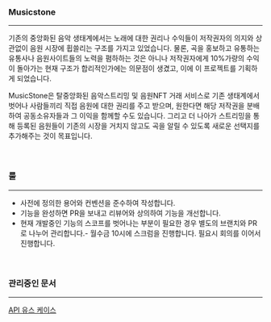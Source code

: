 ### Musicstone

---

기존의 중앙화된 음악 생태계에서는 노래에 대한 권리나 수익들이 저작권자의 의지와 상관없이 음원 시장에 휩쓸리는 구조를 가지고 있었습니다. 물론, 곡을 홍보하고 유통하는 유통사나 음원사이트들의 노력을 폄하하는 것은 아니나 저작권자에게 10%가량의 수익이 돌아가는 현재 구조가 합리적인가에는 의문점이 생겼고, 이에 이 프로젝트를 기획하게 되었습니다.

MusicStone은 탈중앙화된 음악스트리밍 및 음원NFT 거래 서비스로 기존 생태계에서 벗어나 사람들끼리 직접 음원에 대한 권리를 주고 받으며, 원한다면 해당 저작권을 분배하여 공동소유자들과 그 이익을 함께할 수도 있습니다. 그리고 더 나아가 스트리밍을 통해 등록된 음원들이 기존의 시장을 거치지 않고도 곡을 알릴 수 있도록 새로운 선택지를 추가해주는 것이 목표입니다.
<br/>
<br/>
<br/>

### 룰

---

- 사전에 정의한 용어와 컨벤션을 준수하여 작성합니다.
- 기능을 완성하면 PR을 보내고 리뷰어와 상의하여 기능을 개선합니다.
- 현재 개발중인 기능의 스코프를 벗어나는 부분이 필요한 경우 별도의 브랜치와 PR로 나누어 관리합니다.- 월수금 10시에 스크럼을 진행합니다. 필요시 회의를 이어서 진행합니다.
  <br/>
  <br/>
  <br/>

### 관리중인 문서

---

[API 유스 케이스](https://repedore.stoplight.io/docs/musicstone/YXBpOjQ0ODE0NDE1-musicstone)

